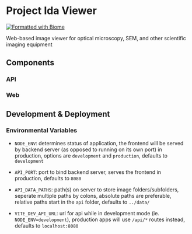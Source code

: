 # Project Ida Viewer
[![Formatted with Biome](https://img.shields.io/badge/Formatted_with-Biome-60a5fa?style=flat&logo=biome)](https://biomejs.dev/)

Web-based image viewer for optical microscopy, SEM, and other scientific imaging equipment

## Components
### API

### Web

## Development & Deployment
### Environmental Variables
- `NODE_ENV`: determines status of application, the frontend will be served by backend server (as opposed to running on its own port) in production, options are `development` and `production`, defaults to `development`

- `API_PORT`: port to bind backend server, serves the frontend in production, defaults to `8080`
- `API_DATA_PATHS`: path(s) on server to store image folders/subfolders, seperate multiple paths by colons, absolute paths are preferable, relative paths start in the `api` folder, defaults to `../data/`

- `VITE_DEV_API_URL`: url for api while in development mode (ie. `NODE_ENV=development`), production apps will use `/api/*` routes instead, defaults to `localhost:8080`


